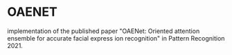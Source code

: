 # OAENET
implementation of  the published paper "OAENet: Oriented attention ensemble for accurate facial express ion recognition" in Pattern Recognition 2021.
